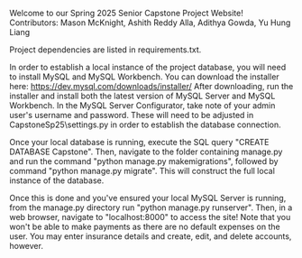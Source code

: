Welcome to our Spring 2025 Senior Capstone Project Website! 
Contributors: Mason McKnight, Ashith Reddy Alla, Adithya Gowda, Yu Hung Liang

Project dependencies are listed in requirements.txt.

In order to establish a local instance of the project database, you will need to install MySQL and MySQL Workbench.
You can download the installer here: https://dev.mysql.com/downloads/installer/
After downloading, run the installer and install both the latest version of MySQL Server and MySQL Workbench.
In the MySQL Server Configurator, take note of your admin user's username and password. These will need to be adjusted
in CapstoneSp25\settings.py in order to establish the database connection.

Once your local database is running, execute the SQL query "CREATE DATABASE Capstone".
Then, navigate to the folder containing manage.py and run the command "python manage.py makemigrations",
followed by command "python manage.py migrate". This will construct the full local instance of the database.

Once this is done and you've ensured your local MySQL Server is running, from the manage.py directory run
"python manage.py runserver". Then, in a web browser, navigate to "localhost:8000" to access the site! Note that you won't be able to make payments as there are no default expenses on the user. You may enter insurance details and create,
edit, and delete accounts, however.

